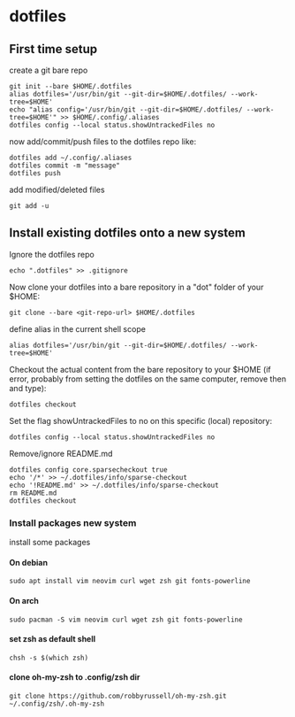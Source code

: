 # dotfiles

## First time setup
create a git bare repo
```
git init --bare $HOME/.dotfiles
alias dotfiles='/usr/bin/git --git-dir=$HOME/.dotfiles/ --work-tree=$HOME'
echo "alias config='/usr/bin/git --git-dir=$HOME/.dotfiles/ --work-tree=$HOME'" >> $HOME/.config/.aliases
dotfiles config --local status.showUntrackedFiles no
```
now add/commit/push files to the dotfiles repo like:
```
dotfiles add ~/.config/.aliases
dotfiles commit -m "message"
dotfiles push
```
add modified/deleted files
```
git add -u
```

## Install existing dotfiles onto a new system
Ignore the dotfiles repo
```
echo ".dotfiles" >> .gitignore
```
Now clone your dotfiles into a bare repository in a "dot" folder of your $HOME:
```
git clone --bare <git-repo-url> $HOME/.dotfiles
```
define alias in the current shell scope
```
alias dotfiles='/usr/bin/git --git-dir=$HOME/.dotfiles/ --work-tree=$HOME'
```
Checkout the actual content from the bare repository to your $HOME (if error, probably from setting the dotfiles on the same computer, remove then and type):
```
dotfiles checkout
```
Set the flag showUntrackedFiles to no on this specific (local) repository:
```
dotfiles config --local status.showUntrackedFiles no
```

Remove/ignore README.md
```
dotfiles config core.sparsecheckout true
echo '/*' >> ~/.dotfiles/info/sparse-checkout
echo '!README.md' >> ~/.dotfiles/info/sparse-checkout
rm README.md
dotfiles checkout
```


### Install packages new system
install some packages

#### On debian
```
sudo apt install vim neovim curl wget zsh git fonts-powerline
```

#### On arch
```
sudo pacman -S vim neovim curl wget zsh git fonts-powerline
```

#### set zsh as default shell
```
chsh -s $(which zsh)
```

#### clone oh-my-zsh to .config/zsh dir
```
git clone https://github.com/robbyrussell/oh-my-zsh.git ~/.config/zsh/.oh-my-zsh
```
